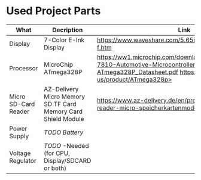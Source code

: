# Used Project Parts

| What   |  Decription     | Link |
|----------|-------------|------|
| Display| 7-Color E-Ink Display | <https://www.waveshare.com/5.65inch-e-paper-module-f.htm>|
| Processor|MicroChip ATmega328P|<https://ww1.microchip.com/downloads/en/DeviceDoc/Atmel-7810-Automotive-Microcontrollers-ATmega328P_Datasheet.pdf> https://www.microchip.com/en-us/product/ATmega328p>|
| Micro SD-Card Reader|AZ-Delivery Micro Memory SD TF Card Memory Card Shield Module  |<https://www.az-delivery.de/en/products/copy-of-spi-reader-micro-speicherkartenmodul-fur-arduino>|
|Power Supply| *TODO Battery* |
|Voltage Regulator| *TODO* -Needed (for CPU, Display/SDCARD or both) |
